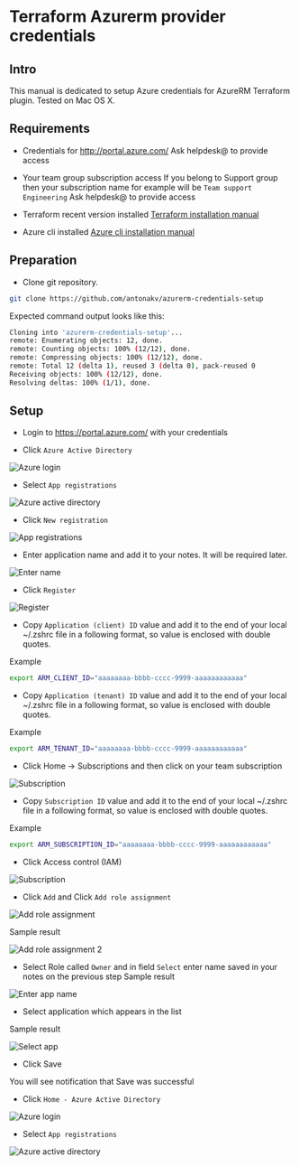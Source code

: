 # Terraform Azurerm provider credentials 

## Intro

This manual is dedicated to setup Azure credentials for AzureRM Terraform plugin. Tested on Mac OS X.

## Requirements

- Credentials for http://portal.azure.com/ 
Ask helpdesk@ to provide access

- Your team group subscription access
If you belong to Support group then your subscription name for example will be ```Team support Engineering```
Ask helpdesk@ to provide access

- Terraform recent version installed
[Terraform installation manual](https://learn.hashicorp.com/tutorials/terraform/install-cli)

- Azure cli installed
[Azure cli installation manual](https://docs.microsoft.com/en-us/cli/azure/install-azure-cli)

## Preparation

- Clone git repository. 

```bash
git clone https://github.com/antonakv/azurerm-credentials-setup
```

Expected command output looks like this:

```bash
Cloning into 'azurerm-credentials-setup'...
remote: Enumerating objects: 12, done.
remote: Counting objects: 100% (12/12), done.
remote: Compressing objects: 100% (12/12), done.
remote: Total 12 (delta 1), reused 3 (delta 0), pack-reused 0
Receiving objects: 100% (12/12), done.
Resolving deltas: 100% (1/1), done.
```

## Setup

- Login to https://portal.azure.com/ with your credentials

- Click ```Azure Active Directory```

![Azure login](https://github.com/antonakv/azurerm-credentials-setup/raw/main/images/image1.png)

- Select ```App registrations```

![Azure active directory](https://github.com/antonakv/azurerm-credentials-setup/raw/main/images/image2.png)

- Click ```New registration```

![App registrations](https://github.com/antonakv/azurerm-credentials-setup/raw/main/images/image3.png)

- Enter application name and add it to your notes. It will be required later.

![Enter name](https://github.com/antonakv/azurerm-credentials-setup/raw/main/images/image5.png)

- Click ```Register```

![Register](https://github.com/antonakv/azurerm-credentials-setup/raw/main/images/image6.png)

- Copy ```Application (client) ID``` value and add it to the end of your local  ~/.zshrc file in a following format, 
so value is enclosed with double quotes.

Example
```bash 
export ARM_CLIENT_ID="aaaaaaaa-bbbb-cccc-9999-aaaaaaaaaaaa"
```

- Copy ```Application (tenant) ID``` value and add it to the end of your local  ~/.zshrc file in a following format, 
so value is enclosed with double quotes.

Example
```bash 
export ARM_TENANT_ID="aaaaaaaa-bbbb-cccc-9999-aaaaaaaaaaaa"
```


- Click Home -> Subscriptions and then click on your team subscription

![Subscription](https://github.com/antonakv/azurerm-credentials-setup/raw/main/images/image7.png)

- Copy ```Subscription ID``` value and add it to the end of your local  ~/.zshrc file in a following format, 
so value is enclosed with double quotes.

Example
```bash 
export ARM_SUBSCRIPTION_ID="aaaaaaaa-bbbb-cccc-9999-aaaaaaaaaaaa"
```

- Click Access control (IAM)

![Subscription](https://github.com/antonakv/azurerm-credentials-setup/raw/main/images/image8.png)

- Click ```Add``` and Click ```Add role assignment```

![Add role assignment](https://github.com/antonakv/azurerm-credentials-setup/raw/main/images/image9.png)

Sample result

![Add role assignment 2](https://github.com/antonakv/azurerm-credentials-setup/raw/main/images/image10.png)

- Select Role called ```Owner``` and in field ```Select``` enter name saved in your notes on the previous step
Sample result

![Enter app name](https://github.com/antonakv/azurerm-credentials-setup/raw/main/images/image11.png)

- Select application which appears in the list

Sample result

![Select app](https://github.com/antonakv/azurerm-credentials-setup/raw/main/images/image12.png)

- Click Save

You will see notification that Save was successful 

- Click ```Home - Azure Active Directory```

![Azure login](https://github.com/antonakv/azurerm-credentials-setup/raw/main/images/image1.png)

- Select ```App registrations```

![Azure active directory](https://github.com/antonakv/azurerm-credentials-setup/raw/main/images/image2.png)

